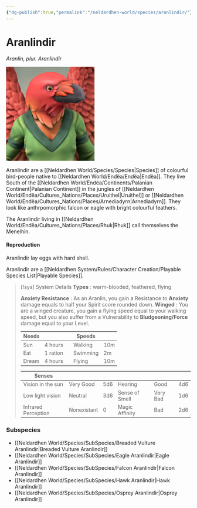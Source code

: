 ```yaml
---
{"dg-publish":true,"permalink":"/neldardhen-world/species/aranlindir/"}
---
```


# Aranlindir
*Aranlin, plur. Aranlindir*

![Aranlin.png|100](/img/user/Images/Species/Aranlin.png)

Aranlindir are a [[Neldardhen World/Species/Species\|Species]] of colourful bird-people native to [[Neldardhen World/Endëa/Endëa\|Endëa]]. They live South of the [[Neldardhen World/Endëa/Continents/Palanian Continent\|Palanian Continent]] in the jungles of [[Neldardhen World/Endëa/Cultures_Nations/Places/Uruithel\|Uruithel]] or [[Neldardhen World/Endëa/Cultures_Nations/Places/Arnediadyrn\|Arnediadyrn]]. They look like anthrpomorphic falcon or eagle with bright colourful feathers.

The Aranlindir living in [[Neldardhen World/Endëa/Cultures_Nations/Places/Rhuk\|Rhuk]] call themselves the Menelhîn.
#### Reproduction
Aranlindir lay eggs with hard shell.

Aranlindir are a [[Neldardhen System/Rules/Character Creation/Playable Species List\|Playable Species]].

> [!sys] System Details
**Types** : warm-blooded, feathered, flying
>
> **Anxiety Resistance** : As an Aranlin, you gain a Resistance to **Anxiety** damage equals to half your Spirit score rounded down.
> **Winged** : You are a winged creature, you gain a flying speed equal to your walking speed, but you also suffer from a Vulnerability to **Bludgeoning/Force** damage equal to your Level.
> 
> | **Needs** |          |     | **Speeds** |     |
> | --------- | -------- | --- | ---------- | --- |
> | Sun       | 4 hours  |     | Walking    | 10m |
> | Eat       | 1 ration |     | Swimming   | 2m  |
> | Dream     | 4 hours  |     | Flying     | 10m |
> 
> | **Senses**          |             |     |                |          |     |
> | ------------------- | ----------- | --- | -------------- | -------- | --- |
> | Vision in the sun   | Very Good   | 5d6 | Hearing        | Good     | 4d6 |
> | Low light vision    | Neutral     | 3d6 | Sense of Smell | Very Bad | 1d6 |
> | Infrared Perception | Nonexistant | 0   | Magic Affinity | Bad      | 2d6 |
### Subspecies
- [[Neldardhen World/Species/SubSpecies/Breaded Vulture Aranlindir\|Breaded Vulture Aranlindir]]
- [[Neldardhen World/Species/SubSpecies/Eagle Aranlindir\|Eagle Aranlindir]]
- [[Neldardhen World/Species/SubSpecies/Falcon Aranlindir\|Falcon Aranlindir]]
- [[Neldardhen World/Species/SubSpecies/Hawk Aranlindir\|Hawk Aranlindir]]
- [[Neldardhen World/Species/SubSpecies/Osprey Aranlindir\|Osprey Aranlindir]]